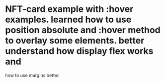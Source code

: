 # NFT-card example with :hover examples. learned how to use position absolute and :hover method to overlay some elements. better understand how display flex works and 
how to use margins better.

